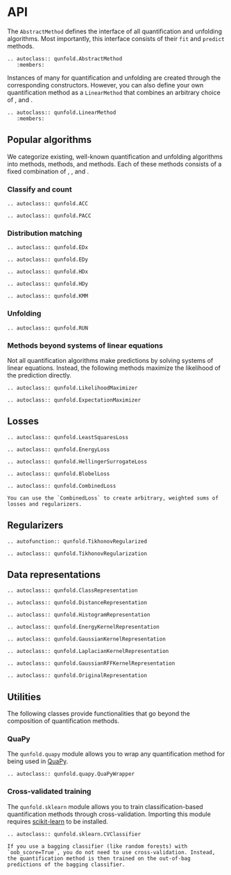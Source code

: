 # API

The `AbstractMethod` defines the interface of all quantification and unfolding algorithms. Most importantly, this interface consists of their `fit` and `predict` methods.

```{eval-rst}
.. autoclass:: qunfold.AbstractMethod
   :members:
```

Instances of many [](#popular-algorithms) for quantification and unfolding are created through the corresponding constructors. However, you can also define your own quantification method as a `LinearMethod` that combines an arbitrary choice of [](#losses), [](#regularizers) and [](#data-representations).

```{eval-rst}
.. autoclass:: qunfold.LinearMethod
   :members:
```


## Popular algorithms

We categorize existing, well-known quantification and unfolding algorithms into [](#classify-and-count) methods, [](#distribution-matching) methods, and [](#unfolding) methods. Each of these methods consists of a fixed combination of [](#losses), [](#regularizers), and [](#data-representations).


### Classify and count

```{eval-rst}
.. autoclass:: qunfold.ACC

.. autoclass:: qunfold.PACC
```


### Distribution matching

```{eval-rst}
.. autoclass:: qunfold.EDx

.. autoclass:: qunfold.EDy

.. autoclass:: qunfold.HDx

.. autoclass:: qunfold.HDy

.. autoclass:: qunfold.KMM
```


### Unfolding

```{eval-rst}
.. autoclass:: qunfold.RUN
```


### Methods beyond systems of linear equations

Not all quantification algorithms make predictions by solving systems of linear equations. Instead, the following methods maximize the likelihood of the prediction directly.

```{eval-rst}
.. autoclass:: qunfold.LikelihoodMaximizer

.. autoclass:: qunfold.ExpectationMaximizer
```


## Losses

```{eval-rst}
.. autoclass:: qunfold.LeastSquaresLoss

.. autoclass:: qunfold.EnergyLoss

.. autoclass:: qunfold.HellingerSurrogateLoss

.. autoclass:: qunfold.BlobelLoss

.. autoclass:: qunfold.CombinedLoss
```

```{hint}
You can use the `CombinedLoss` to create arbitrary, weighted sums of losses and regularizers.
```


## Regularizers

```{eval-rst}
.. autofunction:: qunfold.TikhonovRegularized

.. autoclass:: qunfold.TikhonovRegularization
```


## Data representations

```{eval-rst}
.. autoclass:: qunfold.ClassRepresentation

.. autoclass:: qunfold.DistanceRepresentation

.. autoclass:: qunfold.HistogramRepresentation

.. autoclass:: qunfold.EnergyKernelRepresentation

.. autoclass:: qunfold.GaussianKernelRepresentation

.. autoclass:: qunfold.LaplacianKernelRepresentation

.. autoclass:: qunfold.GaussianRFFKernelRepresentation

.. autoclass:: qunfold.OriginalRepresentation
```


## Utilities

The following classes provide functionalities that go beyond the composition of quantification methods.

### QuaPy

The `qunfold.quapy` module allows you to wrap any quantification method for being used in [QuaPy](https://github.com/HLT-ISTI/QuaPy).

```{eval-rst}
.. autoclass:: qunfold.quapy.QuaPyWrapper
```

### Cross-validated training

The `qunfold.sklearn` module allows you to train classification-based quantification methods through cross-validation. Importing this module requires [scikit-learn](https://scikit-learn.org/stable/) to be installed.

```{eval-rst}
.. autoclass:: qunfold.sklearn.CVClassifier
```

```{hint}
If you use a bagging classifier (like random forests) with `oob_score=True`, you do not need to use cross-validation. Instead, the quantification method is then trained on the out-of-bag predictions of the bagging classifier.
```
